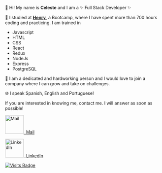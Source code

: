 <!---
celestedubini/celestedubini is a ✨ special ✨ repository because its `README.md` (this file) appears on your GitHub profile.
You can click the Preview link to take a look at your changes.
--->


👋 Hi! My name is **Celeste** and I am a ✨ Full Stack Developer	✨  

🚀 I studied at **[Henry](https://www.soyhenry.com/)**, a Bootcamp, where I have spent more than 700 hours coding and practicing.
I am trained in 
* Javascript
* HTML
* CSS
* React
* Redux
* NodeJs
* Express
* PostgreSQL  
  
🤩 I am a dedicated and hardworking person and I would love to join a company where I can grow and take on challenges.  

🌐 I speak Spanish, English and Portuguese!

If you are interested in knowing me, contact me. I will answer as soon as possible!  
<p><a href="mailto:celestedubini@hotmail.com"><img width="60px" height="60px" src="https://cdn.icon-icons.com/icons2/17/PNG/256/gmail_mail_2217.png" alt="Mail">&nbsp;&nbsp;Mail</p>
<p><a href="https://www.linkedin.com/in/maria-celeste-dubini/?locale=en_US"><img width="60px" height="60px" src="https://cdn.icon-icons.com/icons2/2037/PNG/512/in_linked_linkedin_media_social_icon_124259.png" alt="LinkedIn">&nbsp;&nbsp;LinkedIn</p>

<!---![Github stats](https://github-readme-stats.vercel.app/api?username=celestedubini&theme=omni&show_icons=true) --->

[![Visits Badge](https://badges.pufler.dev/visits/celestedubini/celestedubini)](https://badges.pufler.dev)


